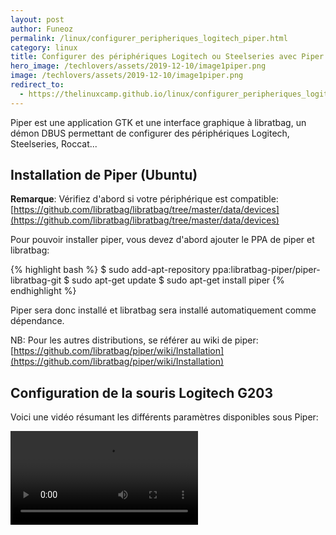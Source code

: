 ```yaml
---
layout: post
author: Funeoz
permalink: /linux/configurer_peripheriques_logitech_piper.html
category: linux
title: Configurer des périphériques Logitech ou Steelseries avec Piper
hero_image: /techlovers/assets/2019-12-10/image1piper.png
image: /techlovers/assets/2019-12-10/image1piper.png
redirect_to:
  - https://thelinuxcamp.github.io/linux/configurer_peripheriques_logitech_piper.html
---
```


Piper est une application GTK et une interface graphique à libratbag, un démon DBUS permettant de configurer des périphériques Logitech, Steelseries, Roccat...

## Installation de Piper (Ubuntu)

**Remarque**: Vérifiez d'abord si votre périphérique est compatible: [https://github.com/libratbag/libratbag/tree/master/data/devices](https://github.com/libratbag/libratbag/tree/master/data/devices)


Pour pouvoir installer piper, vous devez d'abord ajouter le PPA de piper et libratbag:

{% highlight bash %}
$ sudo add-apt-repository ppa:libratbag-piper/piper-libratbag-git
$ sudo apt-get update
$ sudo apt-get install piper
{% endhighlight %}

Piper sera donc installé et libratbag sera installé automatiquement comme dépendance.

NB: Pour les autres distributions, se référer au wiki de piper: [https://github.com/libratbag/piper/wiki/Installation](https://github.com/libratbag/piper/wiki/Installation)

## Configuration de la souris Logitech G203

Voici une vidéo résumant les différents paramètres disponibles sous Piper:

<video width="auto" height="auto" controls> <source src="{{ site.baseurl }}/assets/2019-12-10/piper.webm" type="video/webm"> 
</video>

